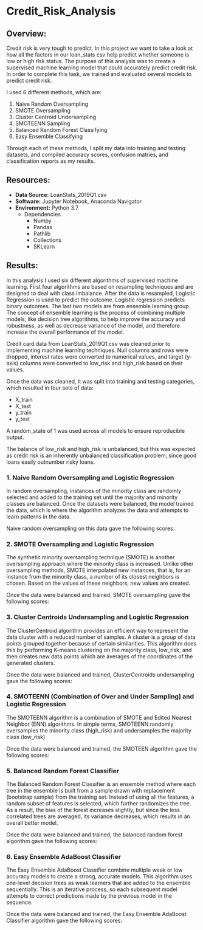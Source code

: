 # Credit_Risk_Analysis

## Overview:
Credit risk is very tough to predict. In this project we want to take a look at how all the factors in our loan_stats csv help predict whether someone is low or high risk status. The purpose of this analysis was to create a supervised machine learning model that could accurately predict credit risk. In order to complete this task, we trained and evaluated several models to predict credit risk.

I used 6 different methods, which are:

1. Naive Random Oversampling
2. SMOTE Oversampling
3. Cluster Centroid Undersampling
4. SMOTEENN Sampling
5. Balanced Random Forest Classifying
6. Easy Ensemble Classifying

Through each of these methods, I split my data into training and testing datasets, and compiled accuracy scores, confusion matries, and classification reports as my results.

## Resources:
- **Data Source:** LoanStats_2019Q1.csv
- **Software:** Jupyter Notebook, Anaconda Navigator
- **Environment:** Python 3.7
  - Dependencies
    - Numpy
    - Pandas
    - Pathlib
    - Collections
    - SKLearn



## Results:
In this analysis I used six different algorithms of supervised machine learning. First four algorithms are based on resampling techniques and are designed to deal with class imbalance. After the data is resampled, Logistic Regression is used to predict the outcome. Logistic regression predicts binary outcomes. The last two models are from ensemble learning group. The concept of ensemble learning is the process of combining multiple models, like decision tree algorithms, to help improve the accuracy and robustness, as well as decrease variance of the model, and therefore increase the overall performance of the model.

Credit card data from LoanStats_2019Q1.csv was cleaned prior to implementing machine learning techniques. Null columns and rows were dropped, interest rates were converted to numerical values, and target (y-axis) columns were converted to low_risk and high_risk based on their values.

Once the data was cleaned, it was split into training and testing categories, which resulted in four sets of data:

- X_train
- X_test
- y_train
- y_test

A random_state of 1 was used across all models to ensure reproducible output.

The balance of low_risk and high_risk is unbalanced, but this was expected as credit risk is an inherently unbalanced classification problem, since good loans easily outnumber risky loans.

### 1. Naive Random Oversampling and Logistic Regression

In random oversampling, instances of the minority class are randomly selected and added to the training set until the majority and minority classes are balanced. Once the datasets were balanced, the model trained the data, which is where the algorithm analyzes the data and attempts to learn patterns in the data.

Naive random oversampling on this data gave the following scores:

### 2. SMOTE Oversampling and Logistic Regression

The synthetic minority oversampling technique (SMOTE) is another oversampling approach where the minority class is increased. Unlike other oversampling methods, SMOTE interpolated new instances, that is, for an instance from the minority class, a number of its closest neighbors is chosen. Based on the values of these neighbors, new values are created.

Once the data were balanced and trained, SMOTE oversampling gave the following scores:

### 3. Cluster Centroids Undersampling and Logistic Regression

The ClusterCentroid algorithm provides an efficient way to represent the data cluster with a reduced number of samples. A cluster is a group of data points grouped together because of certain similarities. This algorithm does this by performing K-means clustering on the majority class, low_risk, and then creates new data points which are averages of the coordinates of the generated clusters.

Once the data were balanced and trained, ClusterCentroids undersampling gave the following scores:

### 4. SMOTEENN (Combination of Over and Under Sampling) and Logistic Regression
The SMOTEENN algorithm is a combination of SMOTE and Edited Nearest Neighbor (ENN) algorithms. In simple terms, SMOTEENN randomly oversamples the minority class (high_risk) and undersamples the majority class (low_risk)

Once the data were balanced and trained, the SMOTEEN algorithm gave the following scores:


### 5. Balanced Random Forest Classifier

The Balanced Random Forest Classifier is an ensemble method where each tree in the ensemble is built from a sample drawn with replacement (bootstrap sample) from the training set. Instead of using all the features, a random subset of features is selected, which further randomizes the tree. As a result, the bias of the forest increases slightly, but since the less correlated trees are averaged, its variance decreases, which results in an overall better model.

Once the data were balanced and trained, the balanced random forest algorithm gave the following scores:



### 6. Easy Ensemble AdaBoost Classifier

The Easy Ensemble AdaBoost Classifier combine multiple weak or low accuracy models to create a strong, accurate models. This algorithm uses one-level decision trees as weak learners that are added to the ensemble sequentially. This is an iterative process, so each subsequent model attempts to correct predictions made by the previous model in the sequence.

Once the data were balanced and trained, the Easy Ensemble AdaBoost Classifier algorithm gave the following scores:
